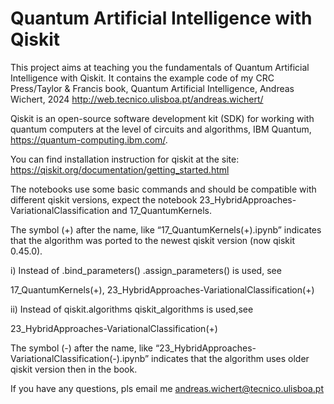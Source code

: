 #  Quantum Artificial Intelligence with Qiskit

This project aims at teaching you the fundamentals of Quantum Artificial Intelligence with Qiskit. It contains the example code of my  CRC Press/Taylor & Francis book, Quantum Artificial Intelligence, Andreas Wichert, 2024
http://web.tecnico.ulisboa.pt/andreas.wichert/


Qiskit is an open-source software development kit (SDK) for working with quantum computers at the level of circuits and algorithms,  IBM Quantum,   https://quantum-computing.ibm.com/.

You can find installation instruction for qiskit at the site:
 https://qiskit.org/documentation/getting_started.html

The notebooks use some basic commands and should be compatible with different qiskit versions, expect the notebook 23_HybridApproaches-VariationalClassification and 17_QuantumKernels. 

The symbol (+) after the name, like  “17_QuantumKernels(+).ipynb” indicates that the algorithm was ported to the newest qiskit version  (now qiskit 0.45.0).

i) Instead of .bind_parameters() .assign_parameters() is used, see 

17_QuantumKernels(+), 23_HybridApproaches-VariationalClassification(+)

ii) Instead of qiskit.algorithms qiskit_algorithms is used,see

23_HybridApproaches-VariationalClassification(+)

The symbol (-) after the name, like  “23_HybridApproaches-VariationalClassification(-).ipynb” indicates that the algorithm uses older qiskit version then in the book.


If you have any questions, pls email me <andreas.wichert@tecnico.ulisboa.pt>
